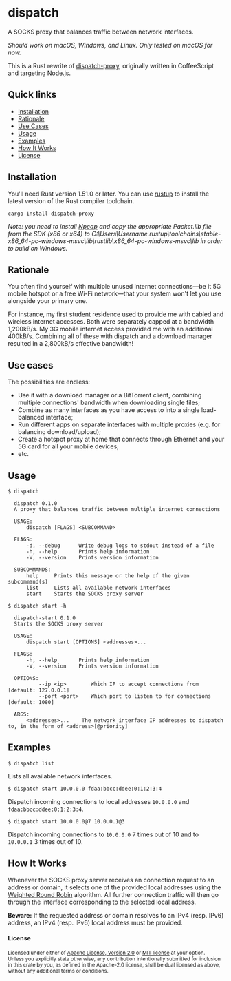 # dispatch

A SOCKS proxy that balances traffic between network interfaces.

*Should work on macOS, Windows, and Linux. Only tested on macOS for now.*

This is a Rust rewrite of [dispatch-proxy](https://github.com/alexkirsz/dispatch-proxy), originally written in CoffeeScript and targeting Node.js.

## Quick links

* [Installation](#installation)
* [Rationale](#rationale)
* [Use Cases](#use-cases)
* [Usage](#usage)
* [Examples](#examples)
* [How It Works](#how-it-works)
* [License](#license)

## Installation

You'll need Rust version 1.51.0 or later. You can use [rustup](https://rustup.rs/) to install the latest version of the Rust compiler toolchain.

```
cargo install dispatch-proxy
```


*Note: you need to install [Npcap](https://npcap.com/#download) and copy the appropriate Packet.lib file from the SDK (x86 or x64) to C:\Users\Username\.rustup\toolchains\stable-x86_64-pc-windows-msvc\lib\rustlib\x86_64-pc-windows-msvc\lib in order to build on Windows.*


## Rationale

You often find yourself with multiple unused internet connections—be it 5G mobile hotspot or a free Wi-Fi network—that your system won't let you use alongside your primary one.

For instance, my first student residence used to provide me with cabled and wireless internet accesses. Both were separately capped at a bandwidth 1,200kB/s. My 3G mobile internet access provided me with an additional 400kB/s. Combining all of these with dispatch and a download manager resulted in a 2,800kB/s effective bandwidth!

## Use cases

The possibilities are endless:

* Use it with a download manager or a BitTorrent client, combining multiple connections' bandwidth when downloading single files;
* Combine as many interfaces as you have access to into a single load-balanced interface;
* Run different apps on separate interfaces with multiple proxies (e.g. for balancing download/upload);
* Create a hotspot proxy at home that connects through Ethernet and your 5G card for all your mobile devices;
* etc.

## Usage

```
$ dispatch

  dispatch 0.1.0
  A proxy that balances traffic between multiple internet connections

  USAGE:
      dispatch [FLAGS] <SUBCOMMAND>

  FLAGS:
      -d, --debug      Write debug logs to stdout instead of a file
      -h, --help       Prints help information
      -V, --version    Prints version information

  SUBCOMMANDS:
      help     Prints this message or the help of the given subcommand(s)
      list     Lists all available network interfaces
      start    Starts the SOCKS proxy server
```

```
$ dispatch start -h

  dispatch-start 0.1.0
  Starts the SOCKS proxy server

  USAGE:
      dispatch start [OPTIONS] <addresses>...

  FLAGS:
      -h, --help       Prints help information
      -V, --version    Prints version information

  OPTIONS:
          --ip <ip>        Which IP to accept connections from [default: 127.0.0.1]
          --port <port>    Which port to listen to for connections [default: 1080]

  ARGS:
      <addresses>...    The network interface IP addresses to dispatch to, in the form of <address>[@priority]
```

## Examples

```
$ dispatch list
```
Lists all available network interfaces.

```
$ dispatch start 10.0.0.0 fdaa:bbcc:ddee:0:1:2:3:4
```
Dispatch incoming connections to local addresses `10.0.0.0` and `fdaa:bbcc:ddee:0:1:2:3:4`.

```
$ dispatch start 10.0.0.0@7 10.0.0.1@3
```
Dispatch incoming connections to `10.0.0.0` 7 times out of 10 and to `10.0.0.1` 3 times out of 10.

## How It Works

Whenever the SOCKS proxy server receives an connection request to an address or domain, it selects one of the provided local addresses using the [Weighted Round Robin](https://en.wikipedia.org/wiki/Weighted_round_robin) algorithm. All further connection traffic will then go through the interface corresponding to the selected local address.

**Beware:** If the requested address or domain resolves to an IPv4 (resp. IPv6) address, an IPv4 (resp. IPv6) local address must be provided.

#### License

<sup>
Licensed under either of <a href="LICENSE-APACHE">Apache License, Version
2.0</a> or <a href="LICENSE-MIT">MIT license</a> at your option.
</sup>

<br>

<sub>
Unless you explicitly state otherwise, any contribution intentionally submitted
for inclusion in this crate by you, as defined in the Apache-2.0 license, shall
be dual licensed as above, without any additional terms or conditions.
</sub>
